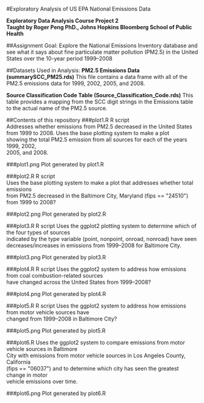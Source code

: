 #Exploratory Analysis of US EPA National Emissions Data

**Exploratory Data Analysis Course Project 2**     
**Taught by Roger Peng PhD., Johns Hopkins Bloomberg School of Public Health**

##Assignment Goal: 
Explore the National Emissions Inventory database 
and see what it says about fine particulate matter pollution (PM2.5) in the 
United States over the 10-year period 1999–2008

##Datasets Used in Analysis:
**PM2.5 Emissions Data (summarySCC_PM25.rds)**
This file contains a data frame with all of the PM2.5 emissions data 
for 1999, 2002, 2005, and 2008.

**Source Classification Code Table (Source_Classification_Code.rds)**
This table provides a mapping from the SCC digit strings in the Emissions 
table to the actual name of the PM2.5 source.

##Contents of this repository
###plot1.R
R script     
Addresses whether emissions from PM2.5 decreased in the United States 
from 1999 to 2008. Uses the base plotting system to make a plot  
showing the total PM2.5 emission from all sources for each of the years 1999, 2002,    
2005, and 2008.

###plot1.png
Plot generated by plot1.R

###plot2.R
R script  
Uses the base plotting system to make a plot that addresses whether total emissions   
from PM2.5 decreased in the Baltimore City, Maryland (fips == "24510")  
from 1999 to 2008? 

###plot2.png
Plot generated by plot2.R

###plot3.R
R script
Uses the ggplot2 plotting system to determine which of the four types of sources    
indicated by the type variable (point, nonpoint, onroad, nonroad) have seen  
decreases/increases in emissions from 1999–2008 for Baltimore City.

###plot3.png
Plot generated by plot3.R

###plot4.R
R script
Uses the ggplot2 system to address how emissions from coal combustion-related sources   
have changed across the United States from 1999–2008?

###plot4.png
Plot generated by plot4.R

###plot5.R
R script 
Uses the ggplot2 system to address how emissions from motor vehicle sources have  
changed from 1999–2008 in Baltimore City?

###plot5.png
Plot generated by plot5.R

###plot6.R
Uses the ggplot2 system to compare emissions from motor vehicle sources in Baltimore  
City with emissions from motor vehicle sources in Los Angeles County, California  
(fips == "06037") and to determine which city has seen the greatest change in motor  
vehicle emissions over time. 

###plot6.png
Plot generated by plot6.R








